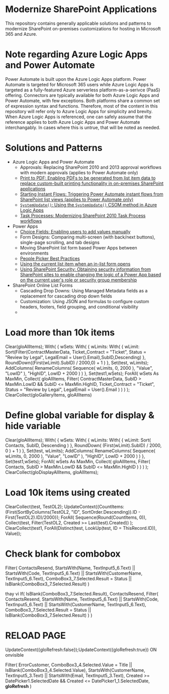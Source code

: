 # Modernize SharePoint Applications

This repository contains generally applicable solutions and patterns to modernize SharePoint on-premises customizations for hosting in Microsoft 365 and Azure.

# Note regarding Azure Logic Apps and Power Automate

Power Automate is built upon the Azure Logic Apps platform. Power Automate is targeted for Microsoft 365 users while Azure Logic Apps is targeted as a fully-featured Azure serverless platform-as-a-serivce (PaaS) offering. Connectors are typically available for both Azure Logic Apps and Power Automate, with few exceptions. Both platforms share a common set of expression syntax and functions. Therefore, most of the content in this repository will refer only to Azure Logic Apps for simplicity and brevity. When Azure Logic Apps is referenced, one can safely assume that the reference applies to both Azure Logic Apps and Power Automate interchangably. In cases where this is untrue, that will be noted as needed.

# Solutions and Patterns

- Azure Logic Apps and Power Automate
  - Approvals: Replacing SharePoint 2010 and 2013 approval workflows with modern approvals (applies to Power Automate only)
  - [Print to PDF: Enabling PDFs to be generated from list item data to replace custom-built printing functionality in on-premises SharePoint applications](azure-logic-apps-power-automate/print-to-pdf/README.md)
  - [Starting Instant Flows: Triggering Power Automate instant flows from SharePoint list views (applies to Power Automate only)](azure-logic-apps-power-automate/starting-instant-flows/README.md)
  - [`SystemUpdate()`: Using the `SystemUpdate()` CSOM method in Azure Logic Apps](azure-logic-apps-power-automate/system-update/README.md)
  - [Task Processes: Modernizing SharePoint 2010 Task Process workflows](azure-logic-apps-power-automate/task-processes/README.md)
- Power Apps
  - [Choice Fields: Enabling users to add values manually](power-apps/choice-fields/README.md)
  - Form Designs: Comparing multi-screen (with back/next buttons), single-page scrolling, and tab designs
  - Moving SharePoint list form based Power Apps between environments
  - [People Picker Best Practices](power-apps/people-picker-best-practices)
  - [Using the current list item when an in-list form opens](power-apps/using-current-item-when-in-list-form-opens/README.md)
  - [Using SharePoint Security: Obtaining security information from SharePoint sites to enable changing the logic of a Power App based on the current user's role or security group membership](power-apps/using-sharepoint-security/README.md)
- SharePoint Online List Forms
  - Cascading Drop Downs: Using Managed Metadata fields as a replacement for cascading drop down fields
  - Customization: Using JSON and formulas to configure custom headers, footers, field grouping, and conditional visibility
  -
# Load more than 10k items 

Clear(gloAllItems);
With(
    {
        wSets: With(
            {
                wLimits: With(
                    {
                        wLimit: Sort(Filter(ContractMasterData, Ticket_Contract = "Ticket", Status = "Review by Legal", LegalEmail = User().Email),SubID,Descending)
                    },
                    RoundDown((First(wLimit).SubID) / 2000,0) + 1
                )
            },
            Set(test, wLimits);
            AddColumns(
                RenameColumns(
                    Sequence(
                        wLimits,
                        0,
                        2000
                    ),
                    "Value",
                    "LowID"
                ),
                "HighID",
                LowID + 2000
            )
        )
    },
    Set(test1,wSets);
    ForAll(
        wSets As MaxMin,
        Collect(
            gloAllItems,
            Filter(
                ContractMasterData,
                SubID > MaxMin.LowID && SubID <= MaxMin.HighID,
                Ticket_Contract = "Ticket",
                Status = "Review by Legal",
                LegalEmail = User().Email
            )
        )
    )
);
ClearCollect(gloGalleryItems, gloAllItems)
# Define global variable for display & hide variable
Clear(gloAllItems);
With(
    {
        wSets: With(
            {
                wLimits: With(
                    {
                        wLimit: Sort(
                            Contacts,
                            SubID,
                            Descending
                        )
                    },
                    RoundDown(
                            (First(wLimit).SubID) / 2000,
                            0
                    ) + 1
                )
            },
            Set(test, wLimits);
            AddColumns(
                RenameColumns(
                    Sequence(
                        wLimits,
                        0,
                        2000
                    ),
                    "Value",
                    "LowID"
                ),
                "HighID",
                LowID + 2000
            )
        )
    },
    Set(test1,wSets);
    ForAll(
        wSets As MaxMin,
        Collect(
            gloAllItems,
            Filter(
                Contacts,
                SubID > MaxMin.LowID && SubID <= MaxMin.HighID
            )
        )
    )
);
ClearCollect(gloDisplayAllItems, gloAllItems);
# Load 10k items using created
ClearCollect(test, TestOL2);
UpdateContext({CountItems:  (First(SortByColumns(TestOL2, "ID", SortOrder.Descending)).ID - First(TestOL2).ID)/2000});
ForAll(
    Sequence(Round(CountItems, 0)),
    Collect(test, Filter(TestOL2, Created >= Last(test).Created))
);
ClearCollect(test1, ForAll(Distinct(test, LookUp(test, ID = ThisRecord.ID)), Value));
# Check blank for combobox
Filter(
    ContactsResend, 
    StartsWith(Name, TextInput5_6.Text) || StartsWith(Code, TextInput5_6.Text) || StartsWith(CustomerName, TextInput5_6.Text),
    ComboBox3_7.Selected.Result = Status || IsBlank(ComboBox3_7.Selected.Result)
)

thay vì 
If(
IsBlank(ComboBox3_7.Selected.Result),
ContactsResend,
Filter(
    ContactsResend, 
    StartsWith(Name, TextInput5_6.Text) || StartsWith(Code, TextInput5_6.Text) || StartsWith(CustomerName, TextInput5_6.Text),
    ComboBox3_7.Selected.Result = Status || IsBlank(ComboBox3_7.Selected.Result)
)
)
# RELOAD PAGE 
UpdateContext({gloRefresh:false});UpdateContext({gloRefresh:true}) ON onvisible 

Filter(
   ErrorCustomer,
   ComboBox3_4.Selected.Value = Title || IsBlank(ComboBox3_4.Selected.Value),
   StartsWith(CustomerName, TextInput5_3.Text) || StartsWith(Email, TextInput5_3.Text),
   Created >= DatePicker1.SelectedDate && Created <= DatePicker1_1.SelectedDate,
   **gloRefresh**
)
